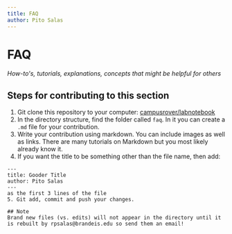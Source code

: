 ```yaml
---
title: FAQ
author: Pito Salas
---
```

# FAQ

*How-to's, tutorials, explanations, concepts that might be helpful for others*

## Steps for contributing to this section

1. Git clone this repository to your computer: [campusrover/labnotebook](https://github.com/campusrover/labnotebook)
2. In the directory structure, find the folder called `faq`. In it you can create a `.md` file for your contribution.
3. Write your contribution using markdown. You can include images as well as links. There are many tutorials on Markdown but you most likely already know it.
4. If you want the title to be something other than the file name, then add:
```
---
title: Gooder Title
author: Pito Salas
---
as the first 3 lines of the file
5. Git add, commit and push your changes.

## Note
Brand new files (vs. edits) will not appear in the directory until it is rebuilt by rpsalas@brandeis.edu so send them an email!

